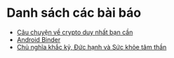# Danh sách các bài báo

- [Câu chuyện về crypto duy nhất bạn cần](cau-chuyen-ve-crypto-duy-nhat-ban-can/0.md)
- [Android Binder](android-binder/0.md)
- [Chủ nghĩa khắc kỷ, Đức hạnh và Sức khỏe tâm thần](../Paper/stoic-virtue-and-mental-health.md)